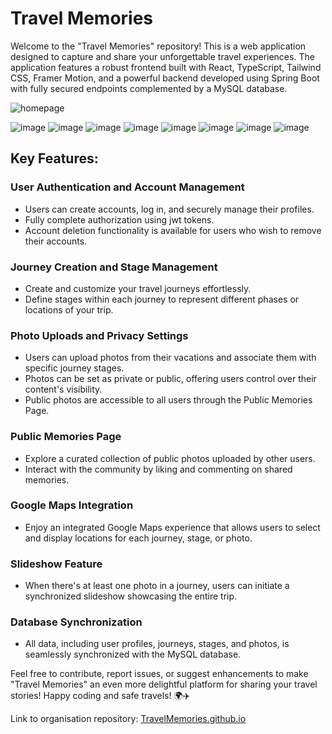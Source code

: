 # Travel Memories

Welcome to the "Travel Memories" repository! This is a web application designed to capture and share your unforgettable travel experiences. The application features a robust frontend built with React, TypeScript, Tailwind CSS, Framer Motion, and a powerful backend developed using Spring Boot with fully secured endpoints complemented by a MySQL database.


![homepage](https://github.com/Fijalkowskim/TravelMemories/assets/91847461/7a263ba3-eb56-4732-9d4d-e56fdd521157)

![image](https://github.com/Fijalkowskim/TravelMemories/assets/91847461/895ddfbe-09ab-43ee-9607-60dd1d0cede6)
![image](https://github.com/Fijalkowskim/TravelMemories/assets/91847461/b23882b7-2a75-4642-958d-5f5ec6e018ba)
![image](https://github.com/Fijalkowskim/TravelMemories/assets/91847461/6e44245f-9c13-4abb-b65d-320946a8d794)
![image](https://github.com/Fijalkowskim/TravelMemories/assets/91847461/ee9401d8-f238-4773-8dda-bba6800e62bb)
![image](https://github.com/Fijalkowskim/TravelMemories/assets/91847461/1da98238-9c16-44a2-a6c0-f84bd11f0cdf)
![image](https://github.com/Fijalkowskim/TravelMemories/assets/91847461/07034f5b-f412-4c9c-9aaa-f6a95608e573)
![image](https://github.com/Fijalkowskim/TravelMemories/assets/91847461/3e3d7dfc-8035-4655-91ba-41753bfa1d86)
![image](https://github.com/Fijalkowskim/TravelMemories/assets/91847461/ef7dfa6f-ea8d-47d8-b725-794311019cc7)

## Key Features:

### User Authentication and Account Management
- Users can create accounts, log in, and securely manage their profiles.
- Fully complete authorization using jwt tokens.
- Account deletion functionality is available for users who wish to remove their accounts.

### Journey Creation and Stage Management
- Create and customize your travel journeys effortlessly.
- Define stages within each journey to represent different phases or locations of your trip.

### Photo Uploads and Privacy Settings
- Users can upload photos from their vacations and associate them with specific journey stages.
- Photos can be set as private or public, offering users control over their content's visibility.
- Public photos are accessible to all users through the Public Memories Page.

### Public Memories Page
- Explore a curated collection of public photos uploaded by other users.
- Interact with the community by liking and commenting on shared memories.

### Google Maps Integration
- Enjoy an integrated Google Maps experience that allows users to select and display locations for each journey, stage, or photo.

### Slideshow Feature
- When there's at least one photo in a journey, users can initiate a synchronized slideshow showcasing the entire trip.

### Database Synchronization
- All data, including user profiles, journeys, stages, and photos, is seamlessly synchronized with the MySQL database.

Feel free to contribute, report issues, or suggest enhancements to make "Travel Memories" an even more delightful platform for sharing your travel stories! Happy coding and safe travels! 🌍✈️

Link to organisation repository: [TravelMemories.github.io](https://github.com/TravelMemories/TravelMemories.github.io)
